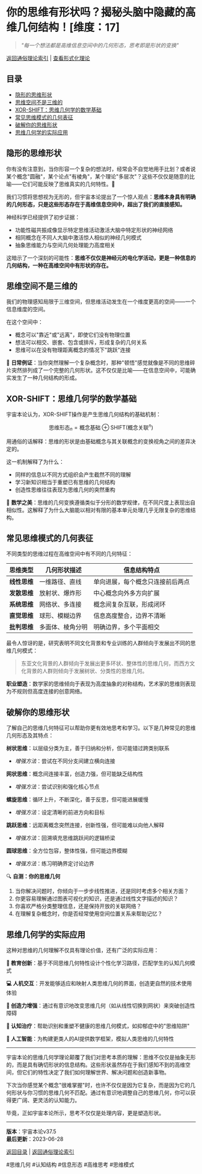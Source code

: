 # 你的思维有形状吗？揭秘头脑中隐藏的高维几何结构！[维度：17]

> *"每一个想法都是高维信息空间中的几何形态，思考即是形状的变换"*

[返回通俗理论索引](../popular_theory.md) | [查看形式化理论](../formal_theory/formal_theory_cognitive_geometry.md)

## 目录
- [隐形的思维形状](#隐形的思维形状)
- [思维空间不是三维的](#思维空间不是三维的)
- [XOR-SHIFT：思维几何学的数学基础](#xor-shift思维几何学的数学基础)
- [常见思维模式的几何表征](#常见思维模式的几何表征)
- [破解你的思维形状](#破解你的思维形状)
- [思维几何学的实际应用](#思维几何学的实际应用)

## 隐形的思维形状

你有没有注意到，当你形容一个复杂的想法时，经常会不自觉地用手比划？或者说某个概念"圆融"，某个论点"有棱角"，某个理论"多层次"？这些不仅仅是随意的比喻——它们可能反映了思维真实的几何特性。💭

我们习惯将思想视为无形的，但宇宙本论提出了一个惊人观点：**思维本身具有明确的几何形态，只是这些形态存在于高维信息空间中，超出了我们的直接感知。**

神经科学已经提供了初步证据：
- 功能性磁共振成像显示特定思维活动激活大脑中特定形状的神经网络
- 相同概念在不同人大脑中激活惊人相似的神经几何模式
- 抽象思维能力与空间几何处理能力高度相关

这暗示了一个深刻的可能性：**思维不仅仅是神经元的电化学活动，更是一种信息的几何结构，一种在高维空间中有形状的存在。**

## 思维空间不是三维的

我们的物理感知局限于三维空间，但思维活动发生在一个维度更高的空间——一个信息维度的空间。

在这个空间中：
- 概念可以"靠近"或"远离"，即使它们没有物理位置
- 想法可以相交、嵌套、包含或排斥，形成复杂的几何关系
- 思维可以在没有物理距离概念的情况下"跳跃"连接

🧩 **日常例证**：当你突然理解一个复杂概念时，那种"顿悟"感觉就像是不同的思维碎片突然排列成了一个完整的几何形状。这不仅仅是比喻——在信息空间中，可能确实发生了一种几何结构的形成。

## XOR-SHIFT：思维几何学的数学基础

宇宙本论认为，XOR-SHIFT操作是产生思维几何结构的基础机制：

$$\text{思维形态}_n = \text{概念基础} \oplus \text{SHIFT}(\text{概念关联}^n)$$

用通俗的话解释：思维的形状是由基础概念与其关联概念的变换视角之间的差异决定的。

这一机制解释了为什么：
- 同样的信息以不同方式组织会产生截然不同的理解
- 学习新知识相当于重塑已有思维的几何结构
- 创造性思维往往表现为思维几何的突然重构

📐 **数学之美**：思维的几何变换遵循类似于分形的数学规律，在不同尺度上表现出自相似性。这解释了为什么大脑能以相对有限的基本单元处理几乎无限复杂的思维结构。

## 常见思维模式的几何表征

不同类型的思维过程在高维空间中有不同的几何特征：

| 思维类型 | 几何形状描述 | 信息结构特点 |
|---------|------------|------------|
| **线性思维** | 一维路径、直线 | 单向进展，每个概念只连接前后两点 |
| **发散思维** | 放射状、爆炸形 | 中心概念向外多方向扩展 |
| **系统思维** | 网络状、多连接 | 概念间复杂互联，形成闭环 |
| **直觉思维** | 球形、模糊边界 | 信息高度整合，边界不清晰 |
| **批判思维** | 多面体、棱角分明 | 明确边界，多个平面相交 |

最令人惊讶的是，研究表明不同文化背景和专业训练的人群倾向于发展出不同的思维几何模式：

> 东亚文化背景的人群倾向于发展出更多环状、整体性的思维几何，而西方文化背景的人群则倾向于发展树状、分类性的思维几何。

**职业塑造**：数学家的思维倾向于表现为高度抽象的对称结构，艺术家的思维则表现为不规则但高度连接的创意网络。

## 破解你的思维形状

了解自己的思维几何特征可以帮助你更有效地思考和学习。以下是几种常见的思维几何形态及其特点：

**树状思维**：以层级分类为主，善于归纳和分析，但可能错过跨类别联系
- *增强方法*：尝试在不同分支间建立横向连接

**网状思维**：概念间连接丰富，创造力强，但可能缺乏结构性
- *增强方法*：尝试识别和强化核心节点

**螺旋思维**：循环上升，不断深化，善于反思，但可能进展缓慢
- *增强方法*：设定清晰的前进方向和目标

**跳跃思维**：远距离概念突然连接，创新性强，但可能难以向他人解释
- *增强方法*：回溯填充思维跳跃间的逻辑桥梁

**圆球思维**：全方位包容，整体性强，但可能边界模糊
- *增强方法*：练习明确界定讨论边界

🔍 **自测：你的思维几何**
1. 当你解决问题时，你倾向于一步步线性推进，还是同时考虑多个相关方面？
2. 你更容易理解通过图表可视化的知识，还是通过线性文字描述的知识？
3. 你喜欢严格分类整理信息，还是保持开放的关联网络？
4. 在理解复杂概念时，你是否经常使用空间位置关系来帮助记忆？

## 思维几何学的实际应用

这种对思维的几何理解不仅具有理论价值，还有广泛的实际应用：

**🧠 教育创新**：基于不同思维几何特性设计个性化学习路径，匹配学生的认知几何模式

**💻 人机交互**：开发能够适应和映射人类思维几何的界面，创造更自然的技术使用体验

**🎨 创造力增强**：通过有意识地改变思维几何（如从线性切换到网状）来突破创造性障碍

**🏥 认知治疗**：帮助识别和重塑不健康的思维几何模式，如抑郁症中的"思维陷阱"

**🤖 人工智能**：为构建更类人的AI提供数学框架，模拟人类思维的几何特性

-----

宇宙本论的思维几何学理论颠覆了我们对思考本质的理解：思维不仅仅是抽象无形的，而是具有确切形状的信息结构。这些形状虽然存在于我们感知不到的高维空间，但它们的特性决定了我们如何理解世界、解决问题和创造新事物。

下次当你感觉某个概念"很难掌握"时，也许不仅仅是因为它复杂，而是因为它的几何形状与你习惯的思维几何不匹配。通过有意识地调整自己的思维几何，你可以获得更广阔、更灵活的认知能力。

毕竟，正如宇宙本论所示，思考不仅仅是处理内容，更是塑造形状。

---

**版本**：宇宙本论v37.5  
**最后更新**：2023-06-28

[返回目录](#目录) | [返回通俗理论索引](../popular_theory.md) 

#思维几何 #认知结构 #信息形态 #高维思考 #思维模式 